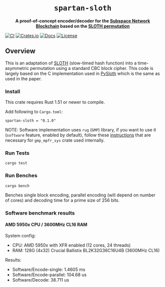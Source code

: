 <div align="center">
  <h1><code>spartan-sloth</code></h1>
  <strong>A proof-of-concept encoder/decoder for the <a href="https://subspace.network/">Subspace Network Blockchain</a> based on the <a href="https://eprint.iacr.org/2015/366">SLOTH permutation</a></strong>
</div>

[![CI](https://github.com/subspace/spartan-codec/actions/workflows/ci.yaml/badge.svg)](https://github.com/subspace/spartan-codec/actions/workflows/ci.yaml)
[![Crates.io](https://img.shields.io/crates/v/spartan-sloth?style=flat-square)](https://crates.io/crates/spartan-sloth)
[![Docs](https://img.shields.io/badge/docs-latest-blue.svg?style=flat-square)](https://docs.rs/spartan-sloth)
[![License](https://img.shields.io/github/license/subspace/spartan-codec?style=flat-square)](https://github.com/subspace/spartan-codec)

## Overview

This is an adaptation of [SLOTH](https://eprint.iacr.org/2015/366) (slow-timed hash function) into a time-asymmetric permutation using a standard CBC block cipher. This code is largely based on the C implementation used in [PySloth](https://github.com/randomchain/pysloth/blob/master/sloth.c) which is the same as used in the paper.

### Install
This crate requires Rust 1.51 or newer to compile.

Add following to `Cargo.toml`:
```
spartan-sloth = "0.1.0"
```

NOTE: Software implementation uses `rug` (`GMP`) library, if you want to use it (`software` feature, enabled by default), follow these [instructions](https://docs.rs/gmp-mpfr-sys/1.3.0/gmp_mpfr_sys/index.html#building-on-gnulinux) that are necessary for `gmp_mpfr_sys` crate used internally.

### Run Tests

```
cargo test
```

### Run Benches

```
cargo bench
```

Benches single block encoding, parallel encoding (will depend on number of cores) and decoding time for a prime size of 256 bits.

### Software benchmark results

#### AMD 5950x CPU / 3600MHz CL16 RAM
System config:
* CPU: AMD 5950x with XFR enabled (12 cores, 24 threads)
* RAM: 128G (4x32) Crucial Ballistix BL2K32G36C16U4B (3600MHz CL16)

Results:
* Software/Encode-single: 1.4605 ms
* Software/Encode-parallel: 104.68 us
* Software/Decode: 38.711 us
